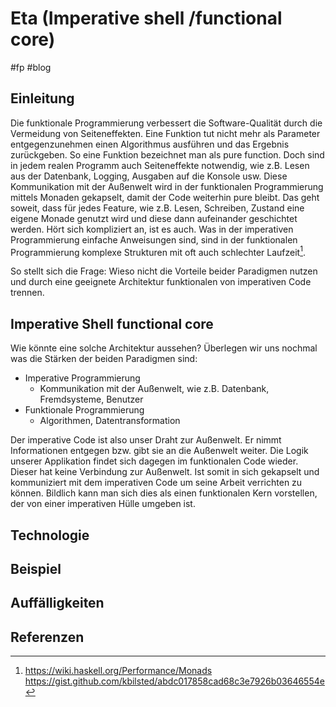 # Eta (Imperative shell /functional core)
#fp #blog

## Einleitung
Die funktionale Programmierung verbessert die Software-Qualität durch die Vermeidung von Seiteneffekten. Eine Funktion tut nicht mehr als Parameter entgegenzunehmen einen Algorithmus ausführen und das Ergebnis zurückgeben. So eine Funktion bezeichnet man als pure function. Doch sind in jedem realen Programm auch Seiteneffekte notwendig, wie z.B. Lesen aus der Datenbank, Logging, Ausgaben auf die Konsole usw. Diese Kommunikation mit der Außenwelt wird in der funktionalen Programmierung mittels Monaden gekapselt, damit der Code weiterhin pure bleibt. Das geht soweit, dass für jedes Feature, wie z.B. Lesen, Schreiben, Zustand eine eigene Monade genutzt wird und diese dann aufeinander geschichtet werden. Hört sich kompliziert an, ist es auch. Was in der imperativen Programmierung einfache Anweisungen sind, sind in der funktionalen Programmierung komplexe Strukturen mit oft auch schlechter Laufzeit[^1]. 

So stellt sich die Frage: Wieso nicht die Vorteile beider Paradigmen nutzen und durch eine geeignete Architektur funktionalen von imperativen Code trennen.

## Imperative Shell functional core
Wie könnte eine solche Architektur aussehen? Überlegen wir uns nochmal was die Stärken der beiden Paradigmen sind: 

* Imperative Programmierung
	* Kommunikation mit der Außenwelt, wie z.B. Datenbank, Fremdsysteme, Benutzer
* Funktionale Programmierung
	* Algorithmen, Datentransformation

Der imperative Code ist also unser Draht zur Außenwelt. Er nimmt Informationen entgegen bzw. gibt sie an die Außenwelt weiter. Die Logik unserer Applikation findet sich dagegen im funktionalen Code wieder. Dieser hat keine Verbindung zur Außenwelt. Ist somit in sich gekapselt und kommuniziert mit dem imperativen Code um seine Arbeit verrichten zu können. Bildlich kann man sich dies als einen funktionalen Kern vorstellen, der von einer imperativen Hülle umgeben ist.

## Technologie

## Beispiel 

## Auffälligkeiten


## Referenzen
[^1]: https://wiki.haskell.org/Performance/Monads
https://gist.github.com/kbilsted/abdc017858cad68c3e7926b03646554e
